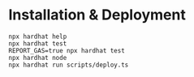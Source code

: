 # Installation & Deployment

```shell
npx hardhat help
npx hardhat test
REPORT_GAS=true npx hardhat test
npx hardhat node
npx hardhat run scripts/deploy.ts
```
